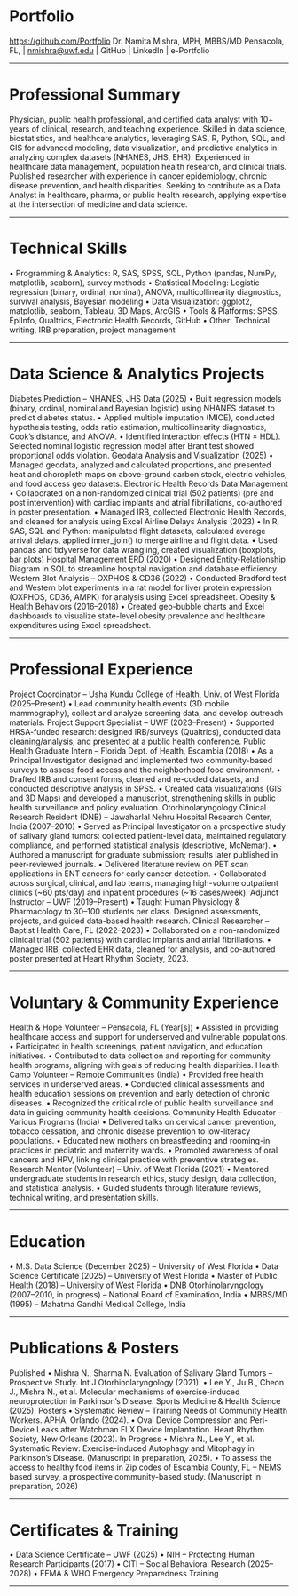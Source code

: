 # Portfolio
https://github.com/Portfolio
Dr. Namita Mishra, MPH, MBBS/MD
Pensacola, FL, | nmishra@uwf.edu |  GitHub | LinkedIn | e-Portfolio
________________________________________
# Professional Summary
Physician, public health professional, and certified data analyst with 10+ years of clinical, research, and teaching experience. Skilled in data science, biostatistics, and healthcare analytics, leveraging SAS, R, Python, SQL, and GIS for advanced modeling, data visualization, and predictive analytics in analyzing complex datasets (NHANES, JHS, EHR). Experienced in healthcare data management, population health research, and clinical trials. Published researcher with experience in cancer epidemiology, chronic disease prevention, and health disparities.  Seeking to contribute as a Data Analyst in healthcare, pharma, or public health research, applying expertise at the intersection of medicine and data science.
________________________________________
# Technical Skills
•	Programming & Analytics: R, SAS, SPSS, SQL, Python (pandas, NumPy, matplotlib, seaborn), survey methods
•	Statistical Modeling: Logistic regression (binary, ordinal, nominal), ANOVA, multicollinearity diagnostics, survival analysis, Bayesian modeling
•	Data Visualization: ggplot2, matplotlib, seaborn, Tableau, 3D Maps, ArcGIS
•	Tools & Platforms: SPSS, EpiInfo, Qualtrics, Electronic Health Records, GitHub
•	Other: Technical writing, IRB preparation, project management
________________________________________
# Data Science & Analytics Projects
Diabetes Prediction – NHANES, JHS Data (2025)
•	Built regression models (binary, ordinal, nominal and Bayesian logistic) using NHANES dataset to predict diabetes status.
•	Applied multiple imputation (MICE), conducted hypothesis testing, odds ratio estimation, multicollinearity diagnostics, Cook’s distance, and ANOVA.
•	Identified interaction effects (HTN × HDL). Selected nominal logistic regression model after Brant test showed proportional odds violation.
Geodata Analysis and Visualization (2025)
•	Managed geodata, analyzed and calculated proportions, and presented heat and choropleth maps on above-ground carbon stock, electric vehicles, and food access geo datasets.
Electronic Health Records Data Management
•	Collaborated on a non-randomized clinical trial (502 patients) (pre and post intervention) with cardiac implants and atrial fibrillations, co-authored in poster presentation.
•	Managed IRB, collected Electronic Health Records, and cleaned for analysis using Excel
Airline Delays Analysis (2023)
•	In R, SAS, SQL and Python: manipulated flight datasets, calculated average arrival delays, applied inner_join() to merge airline and flight data.
•	Used pandas and tidyverse for data wrangling, created visualization (boxplots, bar plots)
Hospital Management ERD (2020)
•	Designed Entity-Relationship Diagram in SQL to streamline hospital navigation and database efficiency.
Western Blot Analysis – OXPHOS & CD36 (2022)
•	Conducted Bradford test and Western blot experiments in a rat model for liver protein expression (OXPHOS, CD36, AMPK) for analysis using Excel spreadsheet. 
Obesity & Health Behaviors (2016–2018)
•	Created geo-bubble charts and Excel dashboards to visualize state-level obesity prevalence and healthcare expenditures using Excel spreadsheet.
________________________________________
# Professional Experience
Project Coordinator – Usha Kundu College of Health, Univ. of West Florida (2025–Present)
•	Lead community health events (3D mobile mammography), collect and analyze screening data, and develop outreach materials.
Project Support Specialist – UWF (2023–Present)
•	Supported HRSA-funded research: designed IRB/surveys (Qualtrics), conducted data cleaning/analysis, and presented at a public health conference.
Public Health Graduate Intern – Florida Dept. of Health, Escambia (2018)
•	As a Principal Investigator designed and implemented two community-based surveys to assess food access and the neighborhood food environment.
•	Drafted IRB and consent forms, cleaned and re-coded datasets, and conducted descriptive analysis in SPSS.
•	Created data visualizations (GIS and 3D Maps) and developed a manuscript, strengthening skills in public health surveillance and policy evaluation.
Otorhinolaryngology Clinical Research Resident (DNB) – Jawaharlal Nehru Hospital Research Center, India (2007–2010)
•	Served as Principal Investigator on a prospective study of salivary gland tumors: collected patient-level data, maintained regulatory compliance, and performed statistical analysis (descriptive, McNemar).
•	Authored a manuscript for graduate submission; results later published in peer-reviewed journals.
•	Delivered literature review on PET scan applications in ENT cancers for early cancer detection.
•	Collaborated across surgical, clinical, and lab teams, managing high-volume outpatient clinics (~60 pts/day) and inpatient procedures (~16 cases/week).
Adjunct Instructor – UWF (2019–Present)
•	Taught Human Physiology & Pharmacology to 30–100 students per class. Designed assessments, projects, and guided data-based health research.
Clinical Researcher – Baptist Health Care, FL (2022–2023)
•	Collaborated on a non-randomized clinical trial (502 patients) with cardiac implants and atrial fibrillations.
•	Managed IRB, collected EHR data, cleaned for analysis, and co-authored poster presented at Heart Rhythm Society, 2023.
________________________________________
# Voluntary & Community Experience
Health & Hope Volunteer – Pensacola, FL (Year[s])
•	Assisted in providing healthcare access and support for underserved and vulnerable populations.
•	Participated in health screenings, patient navigation, and education initiatives.
•	Contributed to data collection and reporting for community health programs, aligning with goals of reducing health disparities.
Health Camp Volunteer – Remote Communities (India)
•	Provided free health services in underserved areas.
•	Conducted clinical assessments and health education sessions on prevention and early detection of chronic diseases.
•	Recognized the critical role of public health surveillance and data in guiding community health decisions.
Community Health Educator – Various Programs (India)
•	Delivered talks on cervical cancer prevention, tobacco cessation, and chronic disease prevention to low-literacy populations.
•	Educated new mothers on breastfeeding and rooming-in practices in pediatric and maternity wards.
•	Promoted awareness of oral cancers and HPV, linking clinical practice with preventive strategies.
Research Mentor (Volunteer) – Univ. of West Florida (2021)
•	Mentored undergraduate students in research ethics, study design, data collection, and statistical analysis.
•	Guided students through literature reviews, technical writing, and presentation skills.
________________________________________
# Education
•	M.S. Data Science (December 2025) – University of West Florida
•	Data Science Certificate (2025) – University of West Florida
•	Master of Public Health (2018) – University of West Florida
•	DNB Otorhinolaryngology (2007–2010, in progress) – National Board of Examination, India
•	MBBS/MD (1995) – Mahatma Gandhi Medical College, India
________________________________________
# Publications & Posters
Published
•	Mishra N., Sharma N. Evaluation of Salivary Gland Tumors – Prospective Study. Int J Otorhinolaryngology (2021).
•	Lee Y., Ju B., Cheon J., Mishra N., et al. Molecular mechanisms of exercise-induced neuroprotection in Parkinson’s Disease. Sports Medicine & Health Science (2025).
Posters
•	Systematic Review – Training Needs of Community Health Workers. APHA, Orlando (2024).
•	Oval Device Compression and Peri-Device Leaks after Watchman FLX Device Implantation. Heart Rhythm Society, New Orleans (2023).
In Progress
•	Mishra N., Lee Y., et al. Systematic Review: Exercise-induced Autophagy and Mitophagy in Parkinson’s Disease. (Manuscript in preparation, 2025).
•	To assess the access to healthy food items in Zip codes of Escambia County, FL – NEMS based survey, a prospective community-based study. (Manuscript in preparation, 2026)
________________________________________
# Certificates & Training
•	Data Science Certificate – UWF (2025)
•	NIH – Protecting Human Research Participants (2017)
•	CITI – Social Behavioral Research (2025–2028)
•	FEMA & WHO Emergency Preparedness Training
________________________________________




	

